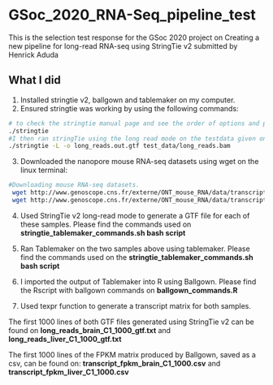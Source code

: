 # GSoc_2020_RNA-Seq_pipeline_test
This is the selection test response for the GSoc 2020 project on Creating a new pipeline for long-read RNA-seq using StringTie v2 submitted by Henrick Aduda 

## What I did 
1. Installed stringtie v2, ballgown and tablemaker on my computer.
2. Ensured stringtie was working by using the following commands:

``` bash 
# to check the stringtie manual page and see the order of options and parameters when using the command
./stringtie
#I then ran stringTie using the long read mode on the testdata given on the stringTie github repo.
./stringtie -L -o long_reads.out.gtf test_data/long_reads.bam 
```
3. Downloaded the nanopore mouse RNA-seq datasets using wget on the linux terminal: 

```bash 
#Downloading mouse RNA-seq datasets.
 wget http://www.genoscope.cns.fr/externe/ONT_mouse_RNA/data/transcriptome/RNA_nanopore.brain.C1R1_mapping_E94_minimap2_primary_no_read_less_than_80QC.bam
 wget http://www.genoscope.cns.fr/externe/ONT_mouse_RNA/data/transcriptome/RNA_nanopore.liver.C1R1_mapping_E94_minimap2_primary_no_read_less_than_80QC.bam
```

4. Used StringTie v2 long-read mode to generate a GTF file for each of these samples. Please find the commands used on **stringtie_tablemaker_commands.sh bash script**
5. Ran Tablemaker on the two samples above using tablemaker. Please find the commands used on the **stringtie_tablemaker_commands.sh bash script**
6. I imported the output of Tablemaker into R using Ballgown. Please find the Rscript with ballgown commands on **ballgown_commands.R**

7. Used texpr function to generate a transcript matrix for both samples.

The first 1000 lines of both GTF files generated using StringTie v2 can be found on **long_reads_brain_C1_1000_gtf.txt** and **long_reads_liver_C1_1000_gtf.txt**

The first 1000 lines of the FPKM matrix produced by Ballgown, saved as a csv, can be found on: **transcript_fpkm_brain_C1_1000.csv** and **transcript_fpkm_liver_C1_1000.csv**
